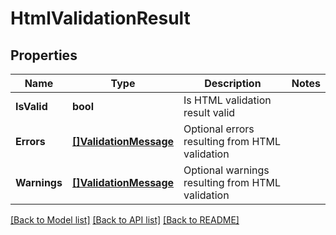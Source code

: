 # HtmlValidationResult

## Properties

Name | Type | Description | Notes
------------ | ------------- | ------------- | -------------
**IsValid** | **bool** | Is HTML validation result valid | 
**Errors** | [**[]ValidationMessage**](ValidationMessage) | Optional errors resulting from HTML validation | 
**Warnings** | [**[]ValidationMessage**](ValidationMessage) | Optional warnings resulting from HTML validation | 

[[Back to Model list]](../README#documentation-for-models) [[Back to API list]](../README#documentation-for-api-endpoints) [[Back to README]](../README)


